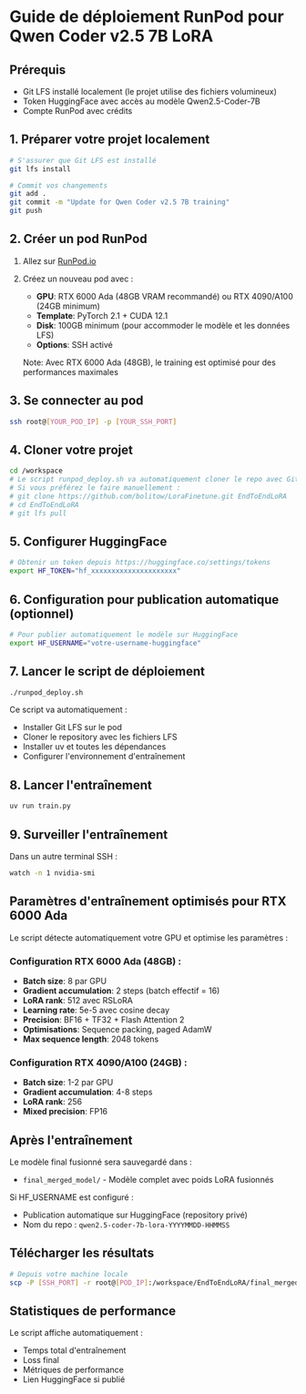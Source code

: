 # Guide de déploiement RunPod pour Qwen Coder v2.5 7B LoRA

## Prérequis

- Git LFS installé localement (le projet utilise des fichiers volumineux)
- Token HuggingFace avec accès au modèle Qwen2.5-Coder-7B
- Compte RunPod avec crédits

## 1. Préparer votre projet localement

```bash
# S'assurer que Git LFS est installé
git lfs install

# Commit vos changements
git add .
git commit -m "Update for Qwen Coder v2.5 7B training"
git push
```

## 2. Créer un pod RunPod

1. Allez sur [RunPod.io](https://runpod.io)
2. Créez un nouveau pod avec :
   - **GPU**: RTX 6000 Ada (48GB VRAM recommandé) ou RTX 4090/A100 (24GB minimum)
   - **Template**: PyTorch 2.1 + CUDA 12.1
   - **Disk**: 100GB minimum (pour accommoder le modèle et les données LFS)
   - **Options**: SSH activé
   
   Note: Avec RTX 6000 Ada (48GB), le training est optimisé pour des performances maximales

## 3. Se connecter au pod

```bash
ssh root@[YOUR_POD_IP] -p [YOUR_SSH_PORT]
```

## 4. Cloner votre projet

```bash
cd /workspace
# Le script runpod_deploy.sh va automatiquement cloner le repo avec Git LFS
# Si vous préférez le faire manuellement :
# git clone https://github.com/bolitow/LoraFinetune.git EndToEndLoRA
# cd EndToEndLoRA
# git lfs pull
```

## 5. Configurer HuggingFace

```bash
# Obtenir un token depuis https://huggingface.co/settings/tokens
export HF_TOKEN="hf_xxxxxxxxxxxxxxxxxxxxx"
```

## 6. Configuration pour publication automatique (optionnel)

```bash
# Pour publier automatiquement le modèle sur HuggingFace
export HF_USERNAME="votre-username-huggingface"
```

## 7. Lancer le script de déploiement

```bash
./runpod_deploy.sh
```

Ce script va automatiquement :
- Installer Git LFS sur le pod
- Cloner le repository avec les fichiers LFS
- Installer uv et toutes les dépendances
- Configurer l'environnement d'entraînement

## 8. Lancer l'entraînement

```bash
uv run train.py
```

## 9. Surveiller l'entraînement

Dans un autre terminal SSH :
```bash
watch -n 1 nvidia-smi
```

## Paramètres d'entraînement optimisés pour RTX 6000 Ada

Le script détecte automatiquement votre GPU et optimise les paramètres :

### Configuration RTX 6000 Ada (48GB) :
- **Batch size**: 8 par GPU
- **Gradient accumulation**: 2 steps (batch effectif = 16)
- **LoRA rank**: 512 avec RSLoRA
- **Learning rate**: 5e-5 avec cosine decay
- **Precision**: BF16 + TF32 + Flash Attention 2
- **Optimisations**: Sequence packing, paged AdamW
- **Max sequence length**: 2048 tokens

### Configuration RTX 4090/A100 (24GB) :
- **Batch size**: 1-2 par GPU
- **Gradient accumulation**: 4-8 steps
- **LoRA rank**: 256
- **Mixed precision**: FP16

## Après l'entraînement

Le modèle final fusionné sera sauvegardé dans :
- `final_merged_model/` - Modèle complet avec poids LoRA fusionnés

Si HF_USERNAME est configuré :
- Publication automatique sur HuggingFace (repository privé)
- Nom du repo : `qwen2.5-coder-7b-lora-YYYYMMDD-HHMMSS`

## Télécharger les résultats

```bash
# Depuis votre machine locale
scp -P [SSH_PORT] -r root@[POD_IP]:/workspace/EndToEndLoRA/final_merged_model ./
```

## Statistiques de performance

Le script affiche automatiquement :
- Temps total d'entraînement
- Loss final
- Métriques de performance
- Lien HuggingFace si publié